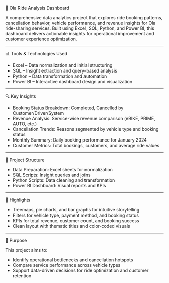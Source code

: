 🚗 Ola Ride Analysis Dashboard

A comprehensive data analytics project that explores ride booking patterns, cancellation behavior, vehicle performance, and revenue insights for Ola ride-sharing services. Built using Excel, SQL, Python, and Power BI, this dashboard delivers actionable insights for operational improvement and customer experience optimization.

---

📊 Tools & Technologies Used

* Excel – Data normalization and initial structuring
* SQL – Insight extraction and query-based analysis
* Python – Data transformation and automation
* Power BI – Interactive dashboard design and visualization


---

🔍 Key Insights

* Booking Status Breakdown: Completed, Cancelled by Customer/Driver/System
* Revenue Analysis: Service-wise revenue comparison (eBIKE, PRIME, AUTO, etc.)
* Cancellation Trends: Reasons segmented by vehicle type and booking status
* Monthly Summary: Daily booking performance for January 2024
* Customer Metrics: Total bookings, customers, and average ride values


---

📁 Project Structure

* Data Preparation: Excel sheets for normalization
* SQL Scripts: Insight queries and joins
* Python Scripts: Data cleaning and transformation
* Power BI Dashboard: Visual reports and KPIs


---

📌 Highlights

* Treemaps, pie charts, and bar graphs for intuitive storytelling
* Filters for vehicle type, payment method, and booking status
* KPIs for total revenue, customer count, and booking success
* Clean layout with thematic titles and color-coded visuals


---

🎯 Purpose

This project aims to:

* Identify operational bottlenecks and cancellation hotspots
* Compare service performance across vehicle types
* Support data-driven decisions for ride optimization and customer retention


